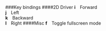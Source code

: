 ###Key bindings
####2D Driver
**i**&emsp;Forward<br>
**j**&emsp;Left<br>
**k**&emsp;Backward<br>
**l**&emsp;Right
####Misc
**f**&emsp;Toggle fullscreen mode